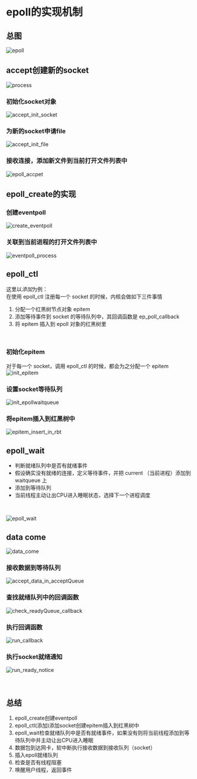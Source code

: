 # epoll的实现机制
## 总图
![epoll](https://cdn.jsdelivr.net/gh/mo-xiaoxiu/imagefrommyblog@main/data/epoll.drawio.png)
<br>

## accept创建新的socket
![process](https://cdn.jsdelivr.net/gh/mo-xiaoxiu/imagefrommyblog@main/data/epoll_accept.drawio.png)
<br>

### 初始化socket对象
![accept_init_socket](https://cdn.jsdelivr.net/gh/mo-xiaoxiu/imagefrommyblog@main/data/epoll_accep_1.drawio.png)
<br>

### 为新的socket申请file
![accept_init_file](https://cdn.jsdelivr.net/gh/mo-xiaoxiu/imagefrommyblog@main/data/epoll_aceept_2.drawio.png)
<br>

### 接收连接，添加新文件到当前打开文件列表中
![epoll_accpet](https://cdn.jsdelivr.net/gh/mo-xiaoxiu/imagefrommyblog@main/data/epoll_accept_3.drawio.png)
<br>

## epoll_create的实现
### 创建eventpoll
![create_eventpoll](https://cdn.jsdelivr.net/gh/mo-xiaoxiu/imagefrommyblog@main/data/epoll_ceventpoll.drawio.png)
<br>

### 关联到当前进程的打开文件列表中
![eventpoll_process](https://cdn.jsdelivr.net/gh/mo-xiaoxiu/imagefrommyblog@main/data/epoll_eventpoll_process.drawio.png)
<br>

## epoll_ctl
这里以*添加*为例：<br>
在使用 epoll_ctl 注册每一个 socket 的时候，内核会做如下三件事情<br>
1. 分配一个红黑树节点对象 epitem<br>
2. 添加等待事件到 socket 的等待队列中，其回调函数是 ep_poll_callback<br>
3. 将 epitem 插入到 epoll 对象的红黑树里<br>
<br>

### 初始化epitem
对于每一个 socket，调用 epoll_ctl 的时候，都会为之分配一个 epitem<br>
![init_epitem](https://cdn.jsdelivr.net/gh/mo-xiaoxiu/imagefrommyblog@main/data/epoll_initepitem_modifiy_1.drawio.png)
<br>

### 设置socket等待队列
![init_epollwaitqueue](https://cdn.jsdelivr.net/gh/mo-xiaoxiu/imagefrommyblog@main/data/epoll_socket_waitqueue.drawio.png)
<br>

### 将epitem插入到红黑树中
![epitem_insert_in_rbt](https://cdn.jsdelivr.net/gh/mo-xiaoxiu/imagefrommyblog@main/data/epoll_insert_rbt.drawio.png)
<br>

## epoll_wait
* 判断就绪队列中是否有就绪事件
* 假设确实没有就绪的连接，定义等待事件，并把 current （当前进程）添加到 waitqueue 上
* 添加到等待队列
* 当前线程主动让出CPU进入睡眠状态，选择下一个进程调度
<br>

![epoll_wait](https://cdn.jsdelivr.net/gh/mo-xiaoxiu/imagefrommyblog@main/data/epoll_wait.drawio.png)
<br>

## data come
![data_come](https://cdn.jsdelivr.net/gh/mo-xiaoxiu/imagefrommyblog@main/data/epoll_dataCome.drawio.png)
<br>

### 接收数据到等待队列
![accept_data_in_acceptQueue](https://cdn.jsdelivr.net/gh/mo-xiaoxiu/imagefrommyblog@main/data/epoll_accept_data_in_acceptQueue.drawio.png)
<br>

### 查找就绪队列中的回调函数
![check_readyQueue_callback](https://cdn.jsdelivr.net/gh/mo-xiaoxiu/imagefrommyblog@main/data/epoll_check_readyCallBackFunc.drawio.png)
<br>

### 执行回调函数
![run_callback](https://cdn.jsdelivr.net/gh/mo-xiaoxiu/imagefrommyblog@main/data/epoll_run_callbackFunc.drawio.png)
<br>

### 执行socket就绪通知
![run_ready_notice](https://cdn.jsdelivr.net/gh/mo-xiaoxiu/imagefrommyblog@main/data/epoll_run_readyNotice.drawio.png)
<br>
<br>
<br>

## 总结
1. epoll_create创建eventpoll
2. epoll_ctl(添加)添加socket创建epitem插入到红黑树中
3. epoll_wait检查就绪队列中是否有就绪事件，如果没有则将当前线程添加到等待队列中并主动让出CPU进入睡眠
4. 数据包到达网卡，软中断执行接收数据到接收队列（socket）
5. 插入epoll就绪队列
6. 检查是否有线程阻塞
7. 唤醒用户线程，返回事件
<br>
